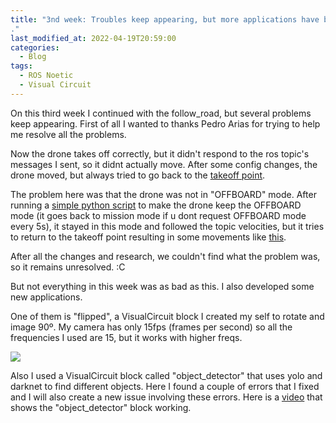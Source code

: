```yaml
---
title: "3nd week: Troubles keep appearing, but more applications have been done
."
last_modified_at: 2022-04-19T20:59:00
categories:
  - Blog
tags:
  - ROS Noetic
  - Visual Circuit
---
```


On this third week I continued with the follow_road, but several problems keep appearing. First of all I wanted to thanks Pedro Arias for trying to help me resolve all the problems.

Now the drone takes off correctly, but it didn't respond to the ros topic's messages I sent, so it didnt actually move. After some config changes, the drone moved, but always tried to go back to the [takeoff point](https://github.com/RoboticsLabURJC/2022-tfg-david-tapiador/images/drone_error.mp4).

The problem here was that the drone was not in "OFFBOARD" mode. After running a [simple python script](https://github.com/RoboticsLabURJC/2022-tfg-david-tapiador/blob/main/scripts/drone_offboard_mode.py) to make the drone keep the OFFBOARD mode (it goes back to mission mode if u dont request OFFBOARD mode every 5s), it stayed in this mode and followed the topic velocities, but it tries to return to the takeoff point resulting in some movements like [this](https://github.com/RoboticsLabURJC/2022-tfg-david-tapiador/images/drone_error2.mp4).

After all the changes and research, we couldn't find what the problem was, so it remains unresolved. :C

But not everything in this week was as bad as this. I also developed some new applications.

One of them is "flipped", a VisualCircuit block I created my self to rotate and image 90º. My camera has only 15fps (frames per second) so all the frequencies I used are 15, but it works with higher freqs.

![](/2022-tfg-david-tapiador/images/flipped.png)

Also I used a VisualCircuit block called "object_detector" that uses yolo and darknet to find different objects. Here I found a couple of errors that I fixed and I will also create a new issue involving these errors. Here is a [video](https://github.com/RoboticsLabURJC/2022-tfg-david-tapiador/images/object_detection.mp4) that shows the "object_detector" block working.